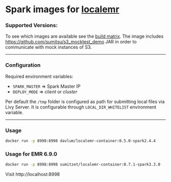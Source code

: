 # Spark images for [localemr](https://github.com/davlum/localemr)

### Supported Versions:

To see which images are available see the [build matrix][1].
The image includes https://github.com/sumitsu/s3_mocktest_demo JAR in
order to communicate with mock instances of S3.

------

### Configuration

Required environment variables:

- `SPARK_MASTER` => Spark Master IP
- `DEPLOY_MODE` => *client* or *cluster*

Per default the `/tmp` folder is configured as path for submitting local files via
Livy Server. It is configurable through `LOCAL_DIR_WHITELIST` environment
variable.

------

### Usage
```bash
docker run -p 8998:8998 davlum/localemr-container:0.5.0-spark2.4.4
```
### Usage for EMR 6.9.0
```bash
docker run -p 8998:8998 sumitzet/localemr-container:0.7.1-spark3.3.0
```

Visit http://localhost:8998

[1]: <https://github.com/davlum/livy-server-docker/blob/master/.github/workflows/main.yaml>
